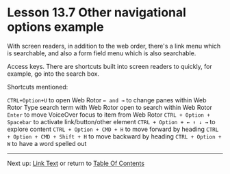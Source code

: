# Lesson 13.7 Other navigational options example

With screen readers, in addition to the web order, there's a link menu which is searchable, and also a form field menu which is also searchable.

Access keys. There are shortcuts built into screen readers to quickly, for example, go into the search box.

Shortcuts mentioned:

`CTRL+Option+U` to open Web Rotor
`← and →` to change panes within Web Rotor
Type search term with Web Rotor open to search within Web Rotor
`Enter` to move VoiceOver focus to item from Web Rotor
`CTRL + Option + Spacebar` to activate link/button/other element
`CTRL + Option + ← ↑ ↓ →` to explore content
`CTRL + Option + CMD + H` to move forward by heading
`CTRL + Option + CMD + Shift + H` to move backward by heading
`CTRL + Option + W` to have a word spelled out

- - -
Next up: [Link Text](ND024_Part2_Lesson13_08.md) or return to [Table Of Contents](./ND024_TableOfContents.md)
